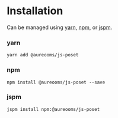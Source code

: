 # Installation

Can be managed using
[yarn](https://yarnpkg.com/en/docs),
[npm](https://docs.npmjs.com),
or [jspm](https://jspm.org/docs).


### yarn
```terminal
yarn add @aureooms/js-poset
```

### npm
```terminal
npm install @aureooms/js-poset --save
```

### jspm
```terminal
jspm install npm:@aureooms/js-poset
```
